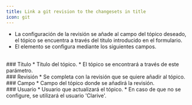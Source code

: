 ```yaml
---
title: Link a git revision to the changesets in title
icon: git
---
```

* La configuración de la revisión se añade al campo del tópico deseado, el tópico se encuentra a través del titulo introducido en el formulario.
* El elemento se configura mediante los siguientes campos.

<br />
### Título
* Título del tópico.
* El tópico se encontrará a través de este parámetro.

<br />
### Revisión
* Se completa con la revisión que se quiere añadir al tópico.

<br />
### Campo
* Campo del tópico donde se añadirá la revisión.


<br />
### Usuario
* Usuario que actualizará el tópico. 
* En caso de que no se configure, se utilizará el usuario 'Clarive'.